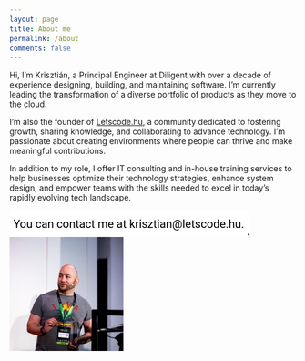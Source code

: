 ```yaml
---
layout: page
title: About me
permalink: /about
comments: false
---
```


<div class="row justify-content-between">
<div class="col-md-8">

<p>Hi, I’m Krisztián, a Principal Engineer at Diligent with over a decade of experience designing, building, and maintaining software. I’m currently leading the transformation of a diverse portfolio of products as they move to the cloud.</p>
<p>
I’m also the founder of <a href="https://letscode.hu">Letscode.hu</a>, a community dedicated to fostering growth, sharing knowledge, and collaborating to advance technology. I’m passionate about creating environments where people can thrive and make meaningful contributions.</p>

<p>In addition to my role, I offer IT consulting and in-house training services to help businesses optimize their technology strategies, enhance system design, and empower teams with the skills needed to excel in today’s rapidly evolving tech landscape.</p>
<img src="/assets/images/contact.png"/>
</div>
<div class="col-md-4">
    <img src="/assets/images/me.jpeg" >
</div>
</div>

